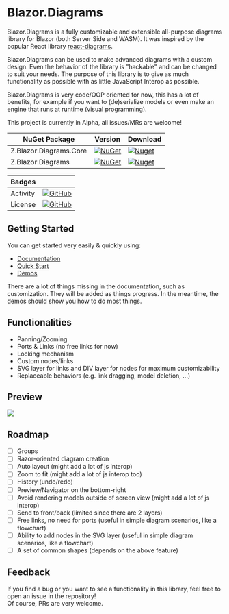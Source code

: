 # Blazor.Diagrams

Blazor.Diagrams is a fully customizable and extensible all-purpose diagrams library for Blazor (both Server Side and WASM). It was inspired by the popular React library [react-diagrams](https://github.com/projectstorm/react-diagrams).  

Blazor.Diagrams can be used to make advanced diagrams with a custom design. Even the behavior of the library is "hackable" and can be changed to suit your needs. The purpose of this library is to give as much functionality as possible with as little JavaScript Interop as possible.  

Blazor.Diagrams is very code/OOP oriented for now, this has a lot of benefits, for example if you want to (de)serialize models or even make an engine that runs at runtime (visual programming).

This project is currently in Alpha, all issues/MRs are welcome!

| NuGet Package          | Version                                                                                                                      | Download                                                                                                                      |
| ---------------------- | ---------------------------------------------------------------------------------------------------------------------------- | ----------------------------------------------------------------------------------------------------------------------------- |
| Z.Blazor.Diagrams.Core | [![NuGet](https://img.shields.io/nuget/v/Z.Blazor.Diagrams.Core.svg)](https://www.nuget.org/packages/Z.Blazor.Diagrams.Core) | [![Nuget](https://img.shields.io/nuget/dt/Z.Blazor.Diagrams.Core.svg)](https://www.nuget.org/packages/Z.Blazor.Diagrams.Core) |
| Z.Blazor.Diagrams      | [![NuGet](https://img.shields.io/nuget/v/Z.Blazor.Diagrams.svg)](https://www.nuget.org/packages/Z.Blazor.Diagrams)           | [![Nuget](https://img.shields.io/nuget/dt/Z.Blazor.Diagrams.svg)](https://www.nuget.org/packages/Z.Blazor.Diagrams)           |


| Badges   |                                                                                                                                    |
| -------- | ---------------------------------------------------------------------------------------------------------------------------------- |
| Activity | [![GitHub](https://img.shields.io/github/last-commit/zHaytam/Blazor.Diagrams/develop)](https://github.com/zHaytam/Blazor.Diagrams) |
| License  | [![GitHub](https://img.shields.io/github/license/zHaytam/Blazor.Diagrams.svg)](https://github.com/zHaytam/Blazor.Diagrams)         |

## Getting Started

You can get started very easily & quickly using:

- [Documentation](https://blazor-diagrams.zhaytam.com/)
- [Quick Start](https://blazor-diagrams.zhaytam.com/quickstart)
- [Demos](https://blazor-diagrams.zhaytam.com/demos/simple)

There are a lot of things missing in the documentation, such as customization. They will be added as things progress. In the meantime, the demos should show you how to do most things.

## Functionalities

- Panning/Zooming
- Ports & Links (no free links for now)
- Locking mechanism
- Custom nodes/links
- SVG layer for links and DIV layer for nodes for maximum customizability
- Replaceable behaviors (e.g. link dragging, model deletion, ...)

## Preview

![](https://i.imgur.com/YhcjaTn.png)

## Roadmap

- [ ] Groups
- [ ] Razor-oriented diagram creation
- [ ] Auto layout (might add a lot of js interop)
- [ ] Zoom to fit (might add a lot of js interop too)
- [ ] History (undo/redo)
- [ ] Preview/Navigator on the bottom-right 
- [ ] Avoid rendering models outside of screen view (might add a lot of js interop)
- [ ] Send to front/back (limited since there are 2 layers)
- [ ] Free links, no need for ports (useful in simple diagram scenarios, like a flowchart)
- [ ] Ability to add nodes in the SVG layer (useful in simple diagram scenarios, like a flowchart)
- [ ] A set of common shapes (depends on the above feature)

## Feedback

If you find a bug or you want to see a functionality in this library, feel free to open an issue in the repository!  
Of course, PRs are very welcome.
